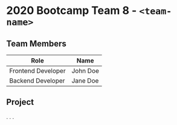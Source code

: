 # 2020 Bootcamp Team 8 - `<team-name>`

## Team Members

| Role               | Name      |
|--------------------|-----------|
| Frontend Developer | John Doe  |
| Backend Developer  | Jane Doe  |

## Project

.
.
.
